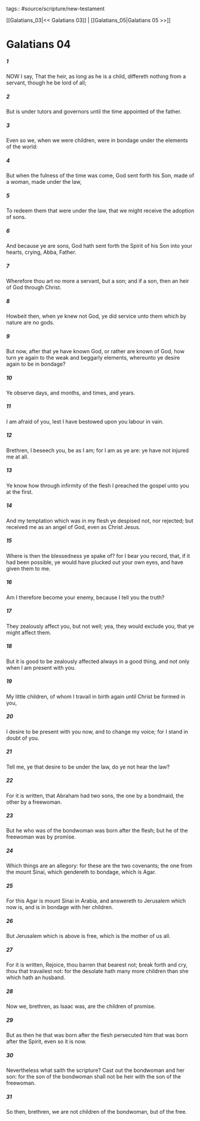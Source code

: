 tags:: #source/scripture/new-testament

[[Galatians_03|<< Galatians 03]] | [[Galatians_05|Galatians 05 >>]]

# Galatians 04

##### 1

NOW I say, That the heir, as long as he is a child, differeth nothing from a servant, though he be lord of all;

##### 2

But is under tutors and governors until the time appointed of the father.

##### 3

Even so we, when we were children, were in bondage under the elements of the world:

##### 4

But when the fulness of the time was come, God sent forth his Son, made of a woman, made under the law,

##### 5

To redeem them that were under the law, that we might receive the adoption of sons.

##### 6

And because ye are sons, God hath sent forth the Spirit of his Son into your hearts, crying, Abba, Father.

##### 7

Wherefore thou art no more a servant, but a son; and if a son, then an heir of God through Christ.

##### 8

Howbeit then, when ye knew not God, ye did service unto them which by nature are no gods.

##### 9

But now, after that ye have known God, or rather are known of God, how turn ye again to the weak and beggarly elements, whereunto ye desire again to be in bondage?

##### 10

Ye observe days, and months, and times, and years.

##### 11

I am afraid of you, lest I have bestowed upon you labour in vain.

##### 12

Brethren, I beseech you, be as I am; for I am as ye are: ye have not injured me at all.

##### 13

Ye know how through infirmity of the flesh I preached the gospel unto you at the first.

##### 14

And my temptation which was in my flesh ye despised not, nor rejected; but received me as an angel of God, even as Christ Jesus.

##### 15

Where is then the blessedness ye spake of? for I bear you record, that, if it had been possible, ye would have plucked out your own eyes, and have given them to me.

##### 16

Am I therefore become your enemy, because I tell you the truth?

##### 17

They zealously affect you, but not well; yea, they would exclude you, that ye might affect them.

##### 18

But it is good to be zealously affected always in a good thing, and not only when I am present with you.

##### 19

My little children, of whom I travail in birth again until Christ be formed in you,

##### 20

I desire to be present with you now, and to change my voice; for I stand in doubt of you.

##### 21

Tell me, ye that desire to be under the law, do ye not hear the law?

##### 22

For it is written, that Abraham had two sons, the one by a bondmaid, the other by a freewoman.

##### 23

But he who was of the bondwoman was born after the flesh; but he of the freewoman was by promise.

##### 24

Which things are an allegory: for these are the two covenants; the one from the mount Sinai, which gendereth to bondage, which is Agar.

##### 25

For this Agar is mount Sinai in Arabia, and answereth to Jerusalem which now is, and is in bondage with her children.

##### 26

But Jerusalem which is above is free, which is the mother of us all.

##### 27

For it is written, Rejoice, thou barren that bearest not; break forth and cry, thou that travailest not: for the desolate hath many more children than she which hath an husband.

##### 28

Now we, brethren, as Isaac was, are the children of promise.

##### 29

But as then he that was born after the flesh persecuted him that was born after the Spirit, even so it is now.

##### 30

Nevertheless what saith the scripture? Cast out the bondwoman and her son: for the son of the bondwoman shall not be heir with the son of the freewoman.

##### 31

So then, brethren, we are not children of the bondwoman, but of the free.
